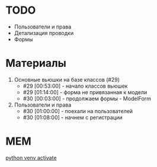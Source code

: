 
# TODO

- Пользователи и права
- Детализация проводки
- Формы

# Материалы

1. Основные вьюшки на базе классов (#29)
   - #29 [00:53:00] - начало классов вьюшек
   - #29 [01:14:00] - форма не привязанная к модели
   - #30 [00:03:00] - продолжаем формы - ModelForm
2. Пользователи и права
   - #30 [01:00:00] - поехали на пользователей
   - #30 [01:08:00] - начнем с регистрации


# MEM

[python venv activate](https://gist.github.com/shaj/5915a0d6f4d523c1991da318288ccdaf)
